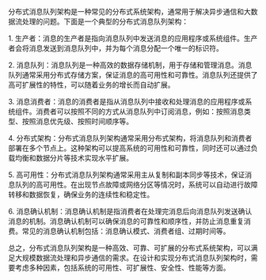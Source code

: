 分布式消息队列架构是一种常见的分布式系统架构，通常用于解决异步通信和大数据流处理的问题。下面是一个典型的分布式消息队列架构：  
  
1. 生产者：消息的生产者是指向消息队列中发送消息的应用程序或系统组件。生产者会将消息发送到消息队列中，并为每个消息分配一个唯一的标识符。  
  
2. 消息队列：消息队列是一种高效的数据存储机制，用于存储和管理消息。消息队列通常采用分布式存储方案，保证消息的高可用性和可靠性。消息队列还提供了高可扩展性的特性，可以随着业务的增长而自动扩展。  
  
3. 消息消费者：消息的消费者是指从消息队列中接收和处理消息的应用程序或系统组件。消费者可以按照不同的方式从消息队列中订阅消息，例如：按照消息类型、按照消息优先级、按照时间顺序等。  
  
4. 分布式架构：分布式消息队列架构通常采用分布式架构，将消息队列和消费者部署在多个节点上。这种架构可以提高系统的可用性和可靠性，同时还可以通过负载均衡和数据分片等技术实现水平扩展。  
  
5. 高可用性：分布式消息队列架构通常采用主从复制和副本同步等技术，保证消息队列的高可用性。在出现节点故障或网络分区等情况时，系统可以自动进行故障转移和数据恢复，确保业务的连续性和稳定性。  
  
6. 消息确认机制：消息确认机制是指消费者在处理完消息后向消息队列发送确认消息的机制。消息确认机制可以确保消息的可靠性和顺序性，并防止消息重复消费。常见的消息确认机制包括：消息确认模式、消费者组、过期时间等。  
  
总之，分布式消息队列架构是一种高效、可靠、可扩展的分布式系统架构，可以满足大规模数据流处理和异步通信的需求。在设计和实现分布式消息队列架构时，需要考虑多种因素，包括系统的可用性、可扩展性、安全性、性能等方面。